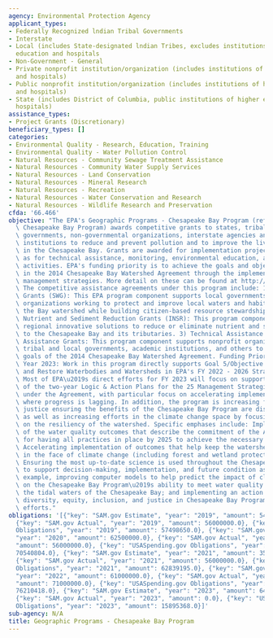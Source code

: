 ```yaml
---
agency: Environmental Protection Agency
applicant_types:
- Federally Recognized lndian Tribal Governments
- Interstate
- Local (includes State-designated lndian Tribes, excludes institutions of higher
  education and hospitals
- Non-Government - General
- Private nonprofit institution/organization (includes institutions of higher education
  and hospitals)
- Public nonprofit institution/organization (includes institutions of higher education
  and hospitals)
- State (includes District of Columbia, public institutions of higher education and
  hospitals)
assistance_types:
- Project Grants (Discretionary)
beneficiary_types: []
categories:
- Environmental Quality - Research, Education, Training
- Environmental Quality - Water Pollution Control
- Natural Resources - Community Sewage Treatment Assistance
- Natural Resources - Community Water Supply Services
- Natural Resources - Land Conservation
- Natural Resources - Mineral Research
- Natural Resources - Recreation
- Natural Resources - Water Conservation and Research
- Natural Resources - Wildlife Research and Preservation
cfda: '66.466'
objective: "The EPA's Geographic Programs - Chesapeake Bay Program (referred to as\
  \ Chesapeake Bay Program) awards competitive grants to states, tribal and local\
  \ governments, non-governmental organizations, interstate agencies and academic\
  \ institutions to reduce and prevent pollution and to improve the living resources\
  \ in the Chesapeake Bay. Grants are awarded for implementation projects, as well\
  \ as for technical assistance, monitoring, environmental education, and other related\
  \ activities. EPA's funding priority is to achieve the goals and objectives established\
  \ in the 2014 Chesapeake Bay Watershed Agreement through the implementation of the\
  \ management strategies. More detail on these can be found at http://www.chesapeakeprogress.com.\
  \ The competitive assistance agreements under this program include: 1) Small Watershed\
  \ Grants (SWG): This EPA program component supports local governments and non-governmental\
  \ organizations working to protect and improve local waters and habitats across\
  \ the Bay watershed while building citizen-based resource stewardship. 2) Innovative\
  \ Nutrient and Sediment Reduction Grants (INSR): This program component supports\
  \ regional innovative solutions to reduce or eliminate nutrient and sediment pollution\
  \ to the Chesapeake Bay and its tributaries. 3) Technical Assistance and General\
  \ Assistance Grants: This program component supports nonprofit organizations, state,\
  \ tribal and local governments, academic institutions, and others to implement the\
  \ goals of the 2014 Chesapeake Bay Watershed Agreement. Funding Priorities - Fiscal\
  \ Year 2023: Work in this program directly supports Goal 5/Objective 5.2, Protect\
  \ and Restore Waterbodies and Watersheds in EPA's FY 2022 - 2026 Strategic Plan.\
  \ Most of EPA\u2019s direct efforts for FY 2023 will focus on supporting implementation\
  \ of the two-year Logic & Action Plans for the 25 Management Strategies developed\
  \ under the Agreement, with particular focus on accelerating implementation of outcomes\
  \ where progress is lagging. In addition, the program is increasing focus on environmental\
  \ justice ensuring the benefits of the Chesapeake Bay Program are distributed equitably,\
  \ as well as increasing efforts in the climate change space by focusing initiatives\
  \ on the resiliency of the watershed. Specific emphases include: Implementation\
  \ of the water quality outcomes that describe the commitment of the Agreement signatories\
  \ for having all practices in place by 2025 to achieve the necessary pollutant reductions;\
  \ Accelerating implementation of outcomes that help keep the watershed resilient\
  \ in the face of climate change (including forest and wetland protection and restoration);\
  \ Ensuring the most up-to-date science is used throughout the Chesapeake Bay Program\
  \ to support decision-making, implementation, and future condition assessment. For\
  \ example, improving computer models to help predict the impact of climate change\
  \ on the Chesapeake Bay Program\u2019s ability to meet water quality standards in\
  \ the tidal waters of the Chesapeake Bay; and implementing an action plan to improve\
  \ diversity, equity, inclusion, and justice in Chesapeake Bay Program restoration\
  \ efforts."
obligations: '[{"key": "SAM.gov Estimate", "year": "2019", "amount": 54000000.0},
  {"key": "SAM.gov Actual", "year": "2019", "amount": 56000000.0}, {"key": "USASpending.gov
  Obligations", "year": "2019", "amount": 57498650.0}, {"key": "SAM.gov Estimate",
  "year": "2020", "amount": 62500000.0}, {"key": "SAM.gov Actual", "year": "2020",
  "amount": 56000000.0}, {"key": "USASpending.gov Obligations", "year": "2020", "amount":
  70540804.0}, {"key": "SAM.gov Estimate", "year": "2021", "amount": 35000000.0},
  {"key": "SAM.gov Actual", "year": "2021", "amount": 56000000.0}, {"key": "USASpending.gov
  Obligations", "year": "2021", "amount": 62839195.0}, {"key": "SAM.gov Estimate",
  "year": "2022", "amount": 61000000.0}, {"key": "SAM.gov Actual", "year": "2022",
  "amount": 71000000.0}, {"key": "USASpending.gov Obligations", "year": "2022", "amount":
  76210418.0}, {"key": "SAM.gov Estimate", "year": "2023", "amount": 64000000.0},
  {"key": "SAM.gov Actual", "year": "2023", "amount": 0.0}, {"key": "USASpending.gov
  Obligations", "year": "2023", "amount": 15895368.0}]'
sub-agency: N/A
title: Geographic Programs - Chesapeake Bay Program
---
```


